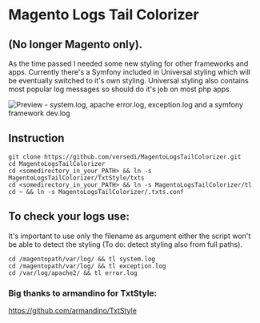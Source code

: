 # Magento Logs Tail Colorizer
## (No longer Magento only).

As the time passed I needed some new styling for other frameworks and apps. 
Currently there's a Symfony included in Universal styling which will be eventually switched to it's own styling. 
Universal styling also contains most popular log messages so should do it's job on most php apps. 


![Preview - system.log, apache error.log, exception.log and a symfony framework dev.log](http://i.imgur.com/rkQVqvP.png)


## Instruction
    git clone https://github.com/versedi/MagentoLogsTailColorizer.git
    cd MagentoLogsTailColorizer
    cd <somedirectory_in_your_PATH> && ln -s MagentoLogsTailColorizer/TxtStyle/txts
    cd <somedirectory_in_your_PATH> && ln -s MagentoLogsTailColorizer/tl
    cd ~ && ln -s MagentoLogsTailColorizer/.txts.conf

## To check your logs use:
It's important to use only the filename as argument either the script won't be able to detect the styling (To do: detect styling also from full paths). 

    cd /magentopath/var/log/ && tl system.log
    cd /magentopath/var/log/ && tl exception.log
    cd /var/log/apache2/ && tl error.log

### Big thanks to armandino for TxtStyle:
https://github.com/armandino/TxtStyle

